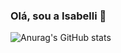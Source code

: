 ### Olá, sou a Isabelli 👋
![Anurag's GitHub stats](https://github-readme-stats.vercel.app/api?username=anuraghazra&show_icons=true&theme=dracula)


